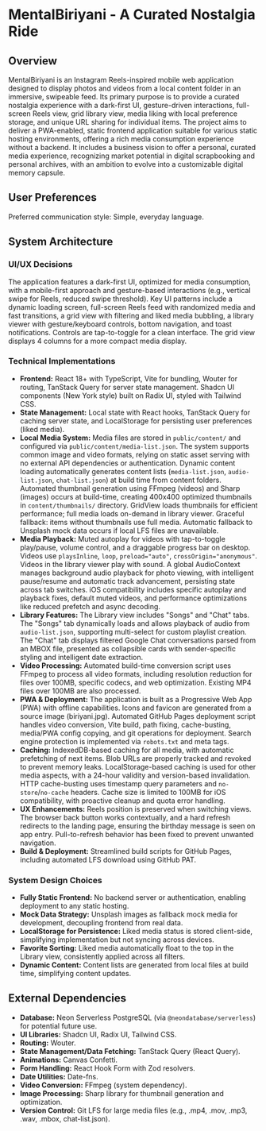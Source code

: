 # MentalBiriyani - A Curated Nostalgia Ride

## Overview
MentalBiriyani is an Instagram Reels-inspired mobile web application designed to display photos and videos from a local content folder in an immersive, swipeable feed. Its primary purpose is to provide a curated nostalgia experience with a dark-first UI, gesture-driven interactions, full-screen Reels view, grid library view, media liking with local preference storage, and unique URL sharing for individual items. The project aims to deliver a PWA-enabled, static frontend application suitable for various static hosting environments, offering a rich media consumption experience without a backend. It includes a business vision to offer a personal, curated media experience, recognizing market potential in digital scrapbooking and personal archives, with an ambition to evolve into a customizable digital memory capsule.

## User Preferences
Preferred communication style: Simple, everyday language.

## System Architecture

### UI/UX Decisions
The application features a dark-first UI, optimized for media consumption, with a mobile-first approach and gesture-based interactions (e.g., vertical swipe for Reels, reduced swipe threshold). Key UI patterns include a dynamic loading screen, full-screen Reels feed with randomized media and fast transitions, a grid view with filtering and liked media bubbling, a library viewer with gesture/keyboard controls, bottom navigation, and toast notifications. Controls are tap-to-toggle for a clean interface. The grid view displays 4 columns for a more compact media display.

### Technical Implementations
- **Frontend:** React 18+ with TypeScript, Vite for bundling, Wouter for routing, TanStack Query for server state management. Shadcn UI components (New York style) built on Radix UI, styled with Tailwind CSS.
- **State Management:** Local state with React hooks, TanStack Query for caching server state, and LocalStorage for persisting user preferences (liked media).
- **Local Media System:** Media files are stored in `public/content/` and configured via `public/content/media-list.json`. The system supports common image and video formats, relying on static asset serving with no external API dependencies or authentication. Dynamic content loading automatically generates content lists (`media-list.json`, `audio-list.json`, `chat-list.json`) at build time from content folders. Automated thumbnail generation using FFmpeg (videos) and Sharp (images) occurs at build-time, creating 400x400 optimized thumbnails in `content/thumbnails/` directory. GridView loads thumbnails for efficient performance; full media loads on-demand in library viewer. Graceful fallback: items without thumbnails use full media. Automatic fallback to Unsplash mock data occurs if local LFS files are unavailable.
- **Media Playback:** Muted autoplay for videos with tap-to-toggle play/pause, volume control, and a draggable progress bar on desktop. Videos use `playsInline`, `loop`, `preload="auto"`, `crossOrigin="anonymous"`. Videos in the library viewer play with sound. A global AudioContext manages background audio playback for photo viewing, with intelligent pause/resume and automatic track advancement, persisting state across tab switches. iOS compatibility includes specific autoplay and playback fixes, default muted videos, and performance optimizations like reduced prefetch and async decoding.
- **Library Features:** The Library view includes "Songs" and "Chat" tabs. The "Songs" tab dynamically loads and allows playback of audio from `audio-list.json`, supporting multi-select for custom playlist creation. The "Chat" tab displays filtered Google Chat conversations parsed from an MBOX file, presented as collapsible cards with sender-specific styling and intelligent date extraction.
- **Video Processing:** Automated build-time conversion script uses FFmpeg to process all video formats, including resolution reduction for files over 100MB, specific codecs, and web optimization. Existing MP4 files over 100MB are also processed.
- **PWA & Deployment:** The application is built as a Progressive Web App (PWA) with offline capabilities. Icons and favicon are generated from a source image (biriyani.jpg). Automated GitHub Pages deployment script handles video conversion, Vite build, path fixing, cache-busting, media/PWA config copying, and git operations for deployment. Search engine protection is implemented via `robots.txt` and meta tags.
- **Caching:** IndexedDB-based caching for all media, with automatic prefetching of next items. Blob URLs are properly tracked and revoked to prevent memory leaks. LocalStorage-based caching is used for other media aspects, with a 24-hour validity and version-based invalidation. HTTP cache-busting uses timestamp query parameters and `no-store`/`no-cache` headers. Cache size is limited to 100MB for iOS compatibility, with proactive cleanup and quota error handling.
- **UX Enhancements:** Reels position is preserved when switching views. The browser back button works contextually, and a hard refresh redirects to the landing page, ensuring the birthday message is seen on app entry. Pull-to-refresh behavior has been fixed to prevent unwanted navigation.
- **Build & Deployment:** Streamlined build scripts for GitHub Pages, including automated LFS download using GitHub PAT.

### System Design Choices
- **Fully Static Frontend:** No backend server or authentication, enabling deployment to any static hosting.
- **Mock Data Strategy:** Unsplash images as fallback mock media for development, decoupling frontend from real data.
- **LocalStorage for Persistence:** Liked media status is stored client-side, simplifying implementation but not syncing across devices.
- **Favorite Sorting:** Liked media automatically float to the top in the Library view, consistently applied across all filters.
- **Dynamic Content:** Content lists are generated from local files at build time, simplifying content updates.

## External Dependencies
- **Database:** Neon Serverless PostgreSQL (via `@neondatabase/serverless`) for potential future use.
- **UI Libraries:** Shadcn UI, Radix UI, Tailwind CSS.
- **Routing:** Wouter.
- **State Management/Data Fetching:** TanStack Query (React Query).
- **Animations:** Canvas Confetti.
- **Form Handling:** React Hook Form with Zod resolvers.
- **Date Utilities:** Date-fns.
- **Video Conversion:** FFmpeg (system dependency).
- **Image Processing:** Sharp library for thumbnail generation and optimization.
- **Version Control:** Git LFS for large media files (e.g., .mp4, .mov, .mp3, .wav, .mbox, chat-list.json).